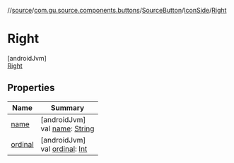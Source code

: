 //[source](../../../../../index.md)/[com.gu.source.components.buttons](../../../index.md)/[SourceButton](../../index.md)/[IconSide](../index.md)/[Right](index.md)

# Right

[androidJvm]\
[Right](index.md)

## Properties

| Name | Summary |
|---|---|
| [name](index.md#-372974862%2FProperties%2F991810224) | [androidJvm]<br>val [name](index.md#-372974862%2FProperties%2F991810224): [String](https://kotlinlang.org/api/latest/jvm/stdlib/kotlin/-string/index.html) |
| [ordinal](index.md#-739389684%2FProperties%2F991810224) | [androidJvm]<br>val [ordinal](index.md#-739389684%2FProperties%2F991810224): [Int](https://kotlinlang.org/api/latest/jvm/stdlib/kotlin/-int/index.html) |
